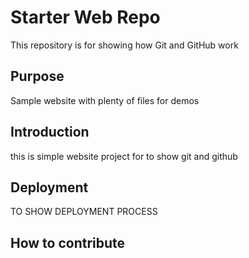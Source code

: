 # Starter Web Repo

This repository is for showing how Git and GitHub work

## Purpose

Sample website with plenty of files for demos
## Introduction
this is simple website project for to show git and github 
## Deployment
TO SHOW DEPLOYMENT PROCESS
## How to contribute
